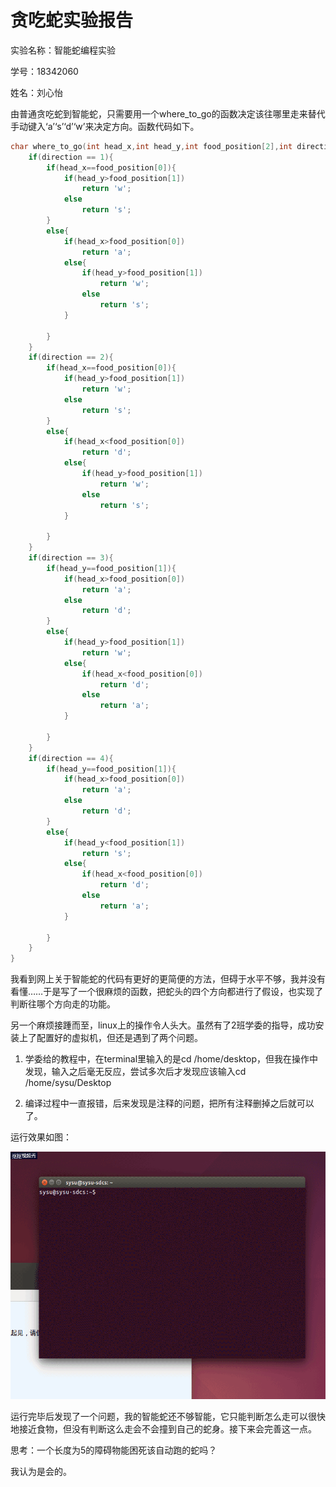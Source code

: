 # 贪吃蛇实验报告

实验名称：智能蛇编程实验

学号：18342060

姓名：刘心怡 

由普通贪吃蛇到智能蛇，只需要用一个where_to_go的函数决定该往哪里走来替代手动键入‘a’‘s’‘d’‘w’来决定方向。函数代码如下。

```c
char where_to_go(int head_x,int head_y,int food_position[2],int direction){
	if(direction == 1){
		if(head_x==food_position[0]){
			if(head_y>food_position[1])
				return 'w';
			else
				return 's';
		}
		else{
			if(head_x>food_position[0])
				return 'a';
			else{
				if(head_y>food_position[1])
					return 'w';
				else
					return 's';
			} 
		    
		}	
	}
	if(direction == 2){
		if(head_x==food_position[0]){
			if(head_y>food_position[1])
				return 'w';
			else
				return 's';
		}
		else{
			if(head_x<food_position[0])
				return 'd';
			else{
				if(head_y>food_position[1])
					return 'w';
				else
					return 's';
			} 
		    
		}	
	}
	if(direction == 3){
		if(head_y==food_position[1]){
			if(head_x>food_position[0])
				return 'a';
			else
				return 'd';
		}
		else{
			if(head_y>food_position[1])
				return 'w';
			else{
				if(head_x<food_position[0])
					return 'd';
				else
					return 'a';
			} 
		    
		}	
	}
	if(direction == 4){
		if(head_y==food_position[1]){
			if(head_x>food_position[0])
				return 'a';
			else
				return 'd';
		}
		else{
			if(head_y<food_position[1])
				return 's';
			else{
				if(head_x<food_position[0])
					return 'd';
				else
					return 'a';
			} 
		    
		}	
	}
}
```

我看到网上关于智能蛇的代码有更好的更简便的方法，但碍于水平不够，我并没有看懂……于是写了一个很麻烦的函数，把蛇头的四个方向都进行了假设，也实现了判断往哪个方向走的功能。

另一个麻烦接踵而至，linux上的操作令人头大。虽然有了2班学委的指导，成功安装上了配置好的虚拟机，但还是遇到了两个问题。

1. 学委给的教程中，在terminal里输入的是cd /home/desktop，但我在操作中发现，输入之后毫无反应，尝试多次后才发现应该输入cd /home/sysu/Desktop

2. 编译过程中一直报错，后来发现是注释的问题，把所有注释删掉之后就可以了。

运行效果如图：

![](https://raw.githubusercontent.com/loudax/Picture/master/%E6%99%BA%E8%83%BD%E8%9B%87.gif)

运行完毕后发现了一个问题，我的智能蛇还不够智能，它只能判断怎么走可以很快地接近食物，但没有判断这么走会不会撞到自己的蛇身。接下来会完善这一点。

思考：一个长度为5的障碍物能困死该自动跑的蛇吗？

我认为是会的。